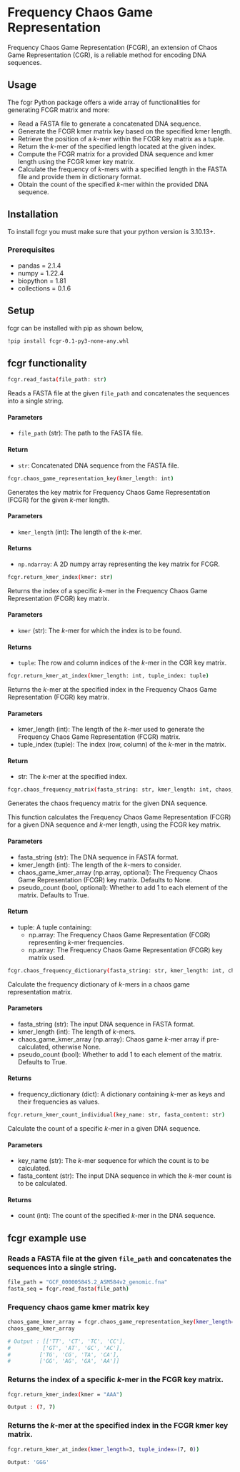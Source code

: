 # Frequency Chaos Game Representation

Frequency Chaos Game Representation (FCGR), an extension of Chaos Game Representation (CGR), is a reliable method for encoding DNA sequences.

## Usage

The fcgr Python package offers a wide array of functionalities for generating FCGR matrix and more:

* Read a FASTA file to generate a concatenated DNA sequence.
* Generate the FCGR kmer matrix key based on the specified kmer length.
* Retrieve the position of a *k*-mer within the FCGR key matrix as a tuple.
* Return the *k*-mer of the specified length located at the given index.
* Compute the FCGR matrix for a provided DNA sequence and kmer length using the FCGR kmer key matrix.
* Calculate the frequency of *k*-mers with a specified length in the FASTA file and provide them in dictionary format.
* Obtain the count of the specified *k*-mer within the provided DNA sequence.

## Installation
To install fcgr you must make sure that your python version is 3.10.13+.

### Prerequisites
* pandas = 2.1.4
* numpy = 1.22.4
* biopython = 1.81
* collections = 0.1.6

## Setup
fcgr can be installed with pip as shown below,

```bash
!pip install fcgr-0.1-py3-none-any.whl

```

## fcgr functionality

```bash
fcgr.read_fasta(file_path: str)
```

Reads a FASTA file at the given `file_path` and concatenates the sequences into a single string.

#### Parameters

- `file_path` (str): The path to the FASTA file.

#### Return

- `str`: Concatenated DNA sequence from the FASTA file.

```bash
fcgr.chaos_game_representation_key(kmer_length: int)
```
Generates the key matrix for Frequency Chaos Game Representation (FCGR) for the given *k*-mer length.

#### Parameters

- `kmer_length` (int): The length of the *k*-mer.

#### Returns

- `np.ndarray`: A 2D numpy array representing the key matrix for FCGR.

```bash
fcgr.return_kmer_index(kmer: str)
```
Returns the index of a specific *k*-mer in the Frequency Chaos Game Representation (FCGR) key matrix.

#### Parameters

- `kmer` (str): The *k*-mer for which the index is to be found.

#### Returns

- `tuple`: The row and column indices of the *k*-mer in the CGR key matrix.

```bash
fcgr.return_kmer_at_index(kmer_length: int, tuple_index: tuple)
```
Returns the *k*-mer at the specified index in the Frequency Chaos Game Representation (FCGR) key matrix.

#### Parameters
* kmer_length (int): The length of the *k*-mer used to generate the Frequency Chaos Game Representation (FCGR) matrix.
* tuple_index (tuple): The index (row, column) of the *k*-mer in the matrix.

#### Return
* str: The *k*-mer at the specified index.
  
```bash
fcgr.chaos_frequency_matrix(fasta_string: str, kmer_length: int, chaos_game_kmer_array: np.array = None, pseudo_count: bool = True)
```
Generates the chaos frequency matrix for the given DNA sequence.

This function calculates the Frequency Chaos Game Representation (FCGR) for a given DNA sequence and *k*-mer length, using the FCGR key matrix.

#### Parameters
* fasta_string (str): The DNA sequence in FASTA format.
* kmer_length (int): The length of the *k*-mers to consider.
* chaos_game_kmer_array (np.array, optional): The Frequency Chaos Game Representation (FCGR) key matrix. Defaults to None.
* pseudo_count (bool, optional): Whether to add 1 to each element of the matrix. Defaults to True.

#### Return
* tuple: A tuple containing:
  - np.array: The Frequency Chaos Game Representation (FCGR) representing *k*-mer frequencies.
  - np.array: The Frequency Chaos Game Representation (FCGR) key matrix used.
 
```bash    
fcgr.chaos_frequency_dictionary(fasta_string: str, kmer_length: int, chaos_game_kmer_array: np.array = None, pseudo_count: bool = True)
```
Calculate the frequency dictionary of *k*-mers in a chaos game representation matrix.

#### Parameters
* fasta_string (str): The input DNA sequence in FASTA format.
* kmer_length (int): The length of *k*-mers.
* chaos_game_kmer_array (np.array): Chaos game *k*-mer array if pre-calculated, otherwise None.
* pseudo_count (bool): Whether to add 1 to each element of the matrix. Defaults to True.
#### Returns
* frequency_dictionary (dict): A dictionary containing *k*-mer as keys and their frequencies as values.

```bash   
fcgr.return_kmer_count_individual(key_name: str, fasta_content: str)
```

Calculate the count of a specific *k*-mer in a given DNA sequence.

#### Parameters
* key_name (str): The *k*-mer sequence for which the count is to be calculated.
* fasta_content (str): The input DNA sequence in which the *k*-mer count is to be calculated.

#### Returns
* count (int): The count of the specified *k*-mer in the DNA sequence.

## fcgr example use

### Reads a FASTA file at the given `file_path` and concatenates the sequences into a single string.
```bash 
file_path = "GCF_000005845.2_ASM584v2_genomic.fna"
fasta_seq = fcgr.read_fasta(file_path)

```

### Frequency chaos game kmer matrix key

```bash 
chaos_game_kmer_array = fcgr.chaos_game_representation_key(kmer_length=2)
chaos_game_kmer_array
```

```bash 
# Output : [['TT', 'CT', 'TC', 'CC'],
#          ['GT', 'AT', 'GC', 'AC'],
#         ['TG', 'CG', 'TA', 'CA'],
#         ['GG', 'AG', 'GA', 'AA']]
```
### Returns the index of a specific $k$-mer in the FCGR key matrix.
```bash 
fcgr.return_kmer_index(kmer = "AAA")

```

```bash 
Output : (7, 7)
```



### Returns the $k$-mer at the specified index in the FCGR kmer key matrix.
```bash 
fcgr.return_kmer_at_index(kmer_length=3, tuple_index=(7, 0))

```
```bash 
Output: 'GGG'
```






